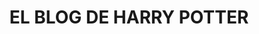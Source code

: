 ---
title: "EL BLOG DE HARRY POTTER" 
subTitle: "Un rincón para fans: teorías, datos y toda la magia de Harry Potter."
x: "Por"
read: "Lectura"
readMore: "Leer Mas"
titleLayout: "El Blog de Harry Potter - El Pensadero"
descriptionLayout: "Descubrí nuevas teorías, datos curiosos y diferencias entre los libros y las pelis del mundo mágico"
---